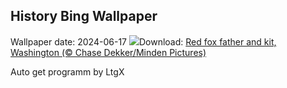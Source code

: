 ## History Bing Wallpaper
Wallpaper date: 2024-06-17
![](https://www.bing.com/th?id=OHR.RedFoxDad_EN-CA5585165755_UHD.jpg&w=1000)Download: [Red fox father and kit, Washington (© Chase Dekker/Minden Pictures)](https://www.bing.com/th?id=OHR.RedFoxDad_EN-CA5585165755_UHD.jpg)

Auto get programm by LtgX
